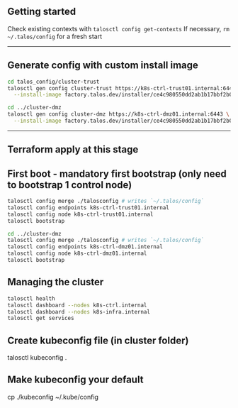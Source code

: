 ## Getting started

Check existing contexts with `talosctl config get-contexts`
If necessary, `rm ~/.talos/config` for a fresh start

---

## Generate config with custom install image

```bash
cd talos_config/cluster-trust
talosctl gen config cluster-trust https://k8s-ctrl-trust01.internal:6443 \
  --install-image factory.talos.dev/installer/ce4c980550dd2ab1b17bbf2b08801c7eb59418eafe8f279833297925d67c7515:v1.10.5
```

```bash
cd ../cluster-dmz
talosctl gen config cluster-dmz https://k8s-ctrl-dmz01.internal:6443 \
  --install-image factory.talos.dev/installer/ce4c980550dd2ab1b17bbf2b08801c7eb59418eafe8f279833297925d67c7515:v1.10.5
```

---

## Terraform apply at this stage

## First boot - mandatory first bootstrap (only need to bootstrap 1 control node)

```bash
talosctl config merge ./talosconfig # writes `~/.talos/config`
talosctl config endpoints k8s-ctrl-trust01.internal
talosctl config node k8s-ctrl-trust01.internal
talosctl bootstrap
```

```bash
cd ../cluster-dmz
talosctl config merge ./talosconfig # writes `~/.talos/config`
talosctl config endpoints k8s-ctrl-dmz01.internal
talosctl config node k8s-ctrl-dmz01.internal
talosctl bootstrap
```

## Managing the cluster

```bash
talosctl health
talosctl dashboard --nodes k8s-ctrl.internal
talosctl dashboard --nodes k8s-infra.internal
talosctl get services
```

## Create kubeconfig file (in cluster folder)

talosctl kubeconfig .

## Make kubeconfig your default

cp ./kubeconfig ~/.kube/config
